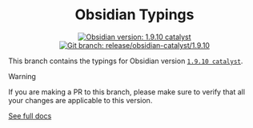<center>

# Obsidian Typings

</center>

<div align="center">
    <a href="https://obsidian.md/changelog/TODO-SET-CHANGELOG-URL"><img src="https://img.shields.io/badge/Obsidian_version-1.9.10_catalyst-blue?logo=obsidian" alt="Obsidian version: 1.9.10 catalyst"></a>
    <a href="https://github.com/Fevol/obsidian-typings/tree/release/obsidian-catalyst/1.9.10"><img src="https://img.shields.io/badge/Git_branch-release/obsidian--catalyst/1.9.10-red?logo=git" alt="Git branch: release/obsidian-catalyst/1.9.10"></a>
</div>

This branch contains the typings for Obsidian version [`1.9.10 catalyst`](https://obsidian.md/changelog/TODO-SET-CHANGELOG-URL).

> [!WARNING]
>
> If you are making a PR to this branch, please make sure to verify that all your changes are applicable to this version.

[See full docs](https://github.com/Fevol/obsidian-typings/blob/main/README.md)
